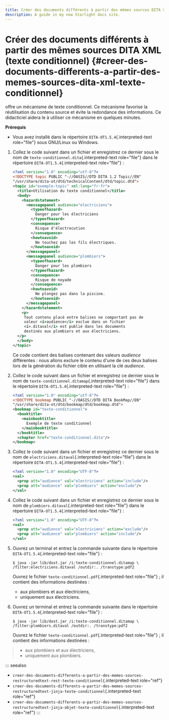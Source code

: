 ```yaml
---
title: Créer des documents différents à partir des mêmes sources DITA XML (texte conditionnel) {#creer-des-documents-differents-a-partir-des-memes-sources-dita-xml-texte-conditionnel}
description: A guide in my new Starlight docs site.
---
```

# Créer des documents différents à partir des mêmes sources DITA XML (texte conditionnel) {#creer-des-documents-differents-a-partir-des-memes-sources-dita-xml-texte-conditionnel}

offre un mécanisme de texte conditionnel. Ce mécanisme favorise la
réutilisation du contenu source et évite la redondance des informations.
Ce didacticiel aidera le à utiliser ce mécanisme en quelques minutes.

**Prérequis**

-   Vous avez installé dans le répertoire
    `DITA-OT1.5.4`{.interpreted-text role="file"} sous GNU/Linux ou
    Windows.

1.  Collez le code suivant dans un fichier et enregistrez ce dernier
    sous le nom de `texte-conditionnel.dita`{.interpreted-text
    role="file"} dans le répertoire `DITA-OT1.5.4`{.interpreted-text
    role="file"} :

    ``` xml
    <?xml version="1.0" encoding="utf-8"?>
    <!DOCTYPE topic PUBLIC "-//OASIS//DTD DITA 1.2 Topic//EN"
    "/usr/share/dita-ot/dtd/technicalContent/dtd/topic.dtd">
    <topic id="exemple-topic" xml:lang="fr-fr">
      <title>Utilisation du texte conditionnel</title>
      <body>
        <hazardstatement>
          <messagepanel audience="electriciens">
            <typeofhazard>
              Danger pour les électriciens
            </typeofhazard>
            <consequence>
              Risque d'électrocution
            </consequence>
            <howtoavoid>
              Ne touchez pas les fils électriques.
            </howtoavoid>
          </messagepanel>
          <messagepanel audience="plombiers">
            <typeofhazard>
              Danger pour les plombiers
            </typeofhazard>
            <consequence>
              Risque de noyade
            </consequence>
            <howtoavoid>
              Ne plongez pas dans la piscine.
            </howtoavoid>
          </messagepanel>
        </hazardstatement>
        <p>
         Tout contenu placé entre balises ne comportant pas de
         valeur <i>audience</i> exclue dans un fichier
         <i>.ditaval</i> est publié dans les documents
         destinés aux plombiers et aux électriciens.
      </p>
      </body>
    </topic>
    ```

    Ce code contient des balises contenant des valeurs *audience*
    différentes : nous allons exclure le contenu d\'une de ces deux
    balises lors de la génération du fichier cible en utilisant la clé
    *audience*.

2.  Collez le code suivant dans un fichier et enregistrez ce dernier
    sous le nom de `texte-conditionnel.ditamap`{.interpreted-text
    role="file"} dans le répertoire `DITA-OT1.5.4`{.interpreted-text
    role="file"} :

    ``` xml
    <?xml version="1.0" encoding="utf-8"?>
    <!DOCTYPE bookmap PUBLIC "-//OASIS//DTD DITA BookMap//EN"
    "/usr/share/dita-ot/dtd/bookmap/dtd/bookmap.dtd">
    <bookmap id="texte-conditionnel">
      <booktitle>
        <mainbooktitle>
          Exemple de texte conditionnel
        </mainbooktitle>
      </booktitle>
      <chapter href="texte-conditionnel.dita"/>
    </bookmap>
    ```

3.  Collez le code suivant dans un fichier et enregistrez ce dernier
    sous le nom de `electriciens.ditaval`{.interpreted-text role="file"}
    dans le répertoire `DITA-OT1.5.4`{.interpreted-text role="file"} :

    ``` xml
    <?xml version="1.0" encoding="UTF-8"?>
    <val>
      <prop att="audience" val="electriciens" action="include"/>
      <prop att="audience" val="plombiers" action="exclude"/>
    </val>
    ```

4.  Collez le code suivant dans un fichier et enregistrez ce dernier
    sous le nom de `plombiers.ditaval`{.interpreted-text role="file"}
    dans le répertoire `DITA-OT1.5.4`{.interpreted-text role="file"} :

    ``` xml
    <?xml version="1.0" encoding="UTF-8"?>
    <val>
      <prop att="audience" val="electriciens" action="exclude"/>
      <prop att="audience" val="plombiers" action="include"/>
    </val>
    ```

5.  Ouvrez un terminal et entrez la commande suivante dans le répertoire
    `DITA-OT1.5.4`{.interpreted-text role="file"} :

    ``` console
    $ java -jar lib/dost.jar /i:texte-conditionnel.ditamap \
    /filter:electriciens.ditaval /outdir:. /transtype:pdf2
    ```

    Ouvrez le fichier `texte-conditionnel.pdf`{.interpreted-text
    role="file"} ; il contient des informations destinées :

    -   aux plombiers et aux électriciens,
    -   uniquement aux électriciens.

6.  Ouvrez un terminal et entrez la commande suivante dans le répertoire
    `DITA-OT1.5.4`{.interpreted-text role="file"} :

    ``` console
    $ java -jar lib/dost.jar /i:texte-conditionnel.ditamap \
    /filter:plombiers.ditaval /outdir:. /transtype:pdf2
    ```

    Ouvrez le fichier `texte-conditionnel.pdf`{.interpreted-text
    role="file"} ; il contient des informations destinées :

> -   aux plombiers et aux électriciens,
> -   uniquement aux plombiers.

::: seealso
-   `creer-des-documents-differents-a-partir-des-memes-sources-restructuredtext-rest-texte-conditionnel`{.interpreted-text
    role="ref"}
-   `creer-des-documents-differents-a-partir-des-memes-sources-restructuredtext-jinja-texte-conditionnel`{.interpreted-text
    role="ref"}
-   `creer-des-documents-differents-a-partir-des-memes-sources-restructuredtext-jinja-objet-texte-conditionnel`{.interpreted-text
    role="ref"}
:::
